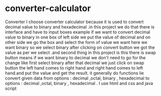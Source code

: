 # converter-calculator
Converter
I choose converter calculator because it is used to convert decimal value to binary and hexadecimal .in this project we do that there is interface and have to input boxes example  if  we want to convert decimal value to binary in one box of left side we put the value of decimal and on other side we go the box and select the form of value we want here we want binary so we select binary after clicking on convert button we got the value as per we select .and second thing in this project is this there is swap button means if we want binary to decimal we don't need to go for the change like first select binary after that decimal we just click on swap button the left hand comes to right hand and right hand comes to left hand.and put the value and get the result. it generally do functions  lie convert given data from options : decimal ,octal, binary , hexadecimal to options : decimal ,octal, binary , hexadecimal .  I use  html and css and java script
